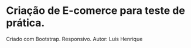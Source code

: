 # Criação de E-comerce para teste de prática.
Criado com Bootstrap.
Responsivo.
Autor: Luis Henrique

